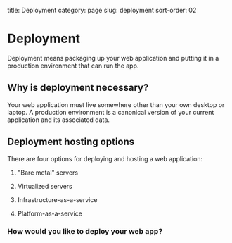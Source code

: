 title: Deployment
category: page
slug: deployment
sort-order: 02


# Deployment
Deployment means packaging up your web application and putting it in a 
production environment that can run the app.


## Why is deployment necessary?
Your web application must live somewhere other than your own desktop or 
laptop. A production environment is a canonical version of your current 
application and its associated data.


## Deployment hosting options
There are four options for deploying and hosting a web application:

1. "Bare metal" servers

2. Virtualized servers

3. Infrastructure-as-a-service

4. Platform-as-a-service


### How would you like to deploy your web app?
